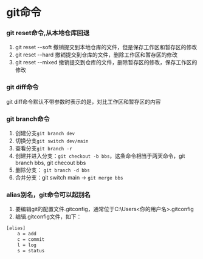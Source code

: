 # git命令

### git reset命令,从本地仓库回退

1. git reset --soft 撤销提交到本地仓库的文件，但是保存工作区和暂存区的修改
2. git reset --hard 撤销提交到仓库的文件，删除工作区和暂存区的修改
3. git reset --mixed 撤销提交到仓库的文件，删除暂存区的修改，保存工作区的修改

### git diff命令

git diff命令默认不带参数时表示的是，对比工作区和暂存区的内容

### git branch命令

1. 创建分支`git branch dev`
2. 切换分支`git switch dev/main`
3. 查看分支`git branch -r`
4. 创建并进入分支：`git checkout -b bbs`，这条命令相当于两天命令，git branch bbs, git checout bbs
5. 删除分支： `git branch -d bbs`
6. 合并分支：git switch main -> `git merge bbs`

### alias别名，git命令可以起别名
1. 要编辑git的配置文件.gitconfig，通常位于C:\Users\<你的用户名>\.gitconfig
2. 编辑.gitconfig文件，如下：
```txt
[alias]
	a = add
	c = commit
	l = log
	s = status
```

